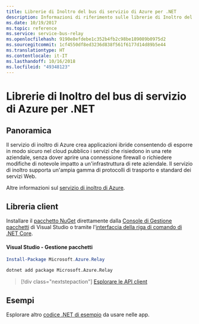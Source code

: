 ```yaml
---
title: Librerie di Inoltro del bus di servizio di Azure per .NET
description: Informazioni di riferimento sulle librerie di Inoltro del bus di servizio di Azure per .NET
ms.date: 10/19/2017
ms.topic: reference
ms.service: service-bus-relay
ms.openlocfilehash: 9190e8efdebe1c352b4fb2c98be189089b0975d2
ms.sourcegitcommit: 1cf4550df8ed3236d838f561f6177d14d89b5e44
ms.translationtype: HT
ms.contentlocale: it-IT
ms.lasthandoff: 10/16/2018
ms.locfileid: "49348123"
---
```

# <a name="azure-service-bus-relay-libraries-for-net"></a>Librerie di Inoltro del bus di servizio di Azure per .NET

## <a name="overview"></a>Panoramica

Il servizio di inoltro di Azure crea applicazioni ibride consentendo di esporre in modo sicuro nel cloud pubblico i servizi che risiedono in una rete aziendale, senza dover aprire una connessione firewall o richiedere modifiche di notevole impatto a un'infrastruttura di rete aziendale. Il servizio di inoltro supporta un'ampia gamma di protocolli di trasporto e standard dei servizi Web.
          
Altre informazioni sul [servizio di inoltro di Azure](/azure/service-bus-relay/relay-what-is-it).

## <a name="client-library"></a>Libreria client

Installare il [pacchetto NuGet](https://www.nuget.org/packages/Microsoft.Azure.Relay) direttamente dalla [Console di Gestione pacchetti][PackageManager] di Visual Studio o tramite l'[interfaccia della riga di comando di .NET Core][DotNetCLI].

#### <a name="visual-studio-package-manager"></a>Visual Studio - Gestione pacchetti

```powershell
Install-Package Microsoft.Azure.Relay
```

```bash
dotnet add package Microsoft.Azure.Relay
```

> [!div class="nextstepaction"]
> [Esplorare le API client](/dotnet/api/overview/azure/relay/client)

## <a name="samples"></a>Esempi

Esplorare altro [codice .NET di esempio](https://azure.microsoft.com/resources/samples/?platform=dotnet) da usare nelle app.

[PackageManager]: https://docs.microsoft.com/nuget/tools/package-manager-console
[DotNetCLI]: https://docs.microsoft.com/dotnet/core/tools/dotnet-add-package